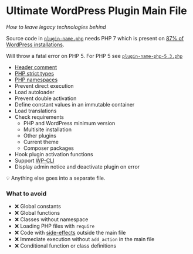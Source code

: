 # Ultimate WordPress Plugin Main File

_How to leave legacy technologies behind_

Source code in [`plugin-name.php`](/plugin-name.php) needs PHP 7 which is present on
[87% of WordPress installations](https://wordpress.org/about/stats/#php_versions).

Will throw a fatal error on PHP 5. For PHP 5 see [`plugin-name-php-5.3.php`](/plugin-name-php-5.3.php)

- [Header comment](https://developer.wordpress.org/plugins/plugin-basics/header-requirements/#header-fields)
- [PHP strict types](https://www.php.net/manual/en/language.types.declarations.php#language.types.declarations.strict)
- [PHP namespaces](https://www.php-fig.org/psr/psr-4/#2-specification)
- Prevent direct execution
- Load autoloader
- Prevent double activation
- Define constant values in an immutable container
- Load translations
- Check requirements
  - PHP and WordPress minimum version
  - Multisite installation
  - Other plugins
  - Current theme
  - Composer packages
- Hook plugin activation functions
- Support [WP-CLI](https://wp-cli.org/)
- Display admin notice and deactivate plugin on error

:bulb: Anything else goes into a separate file.

### What to avoid

- :x: Global constants
- :x: Global functions
- :x: Classes without namespace
- :x: Loading PHP files with `require`
- :x: Code with [side-effects](https://www.php-fig.org/psr/psr-1/#23-side-effects) outside the main file
- :x: Immediate execution without `add_action` in the main file
- :x: Conditional function or class definitions
